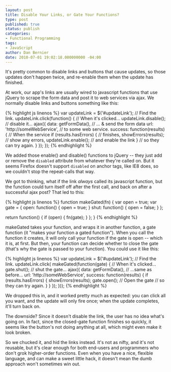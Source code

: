 ```yaml
---
layout: post
title: Disable Your Links, or Gate Your Functions?
type: post
published: true
status: publish
categories:
- Functional Programming
tags:
- JavaScript
author: Dan Bernier
date: 2010-07-01 19:02:18.000000000 -04:00
---
```


It's pretty common to disable links and buttons that cause updates, so those updates don't happen twice, and re-enable them when the update has finished.

At work, our app's links are usually wired to javascript functions that use jQuery to scrape the form data and post it to web services via ajax.  We normally disable links and buttons something like this:

{% highlight js linenos %}
var updateLink = $('#updateLink');  // Find the link.
updateLink.click(function() {       // When it's clicked...
   updateLink.disable();            // disable it...
   ajax({
      data: getFormData(),          // ... & send the form data
      url: 'http://someWebService', // to some web service.
      success: function(results) {  // When the service
         if (results.hasErrors) {   // finishes,
            showErrors(results);    // show any errors,
            updateLink.enable();    // and enable the link
         }                          // so they can try again.
      }
   });
});
{% endhighlight %}

We added those enable() and disable() functions to jQuery -- they just add or remove the `disabled` attribute from whatever they're called on.  But it seems Firefox doesn't support `disabled` on anchor tags, like IE8 does, so we couldn't stop the repeat-calls that way.

We got to thinking, what if the link _always_ called its javascript function, but the function could turn itself off after the first call, and back on after a successful ajax post?  That led to this:

{% highlight js linenos %}
function makeGated(fn) {
   var open = true;
   var gate = {
      open: function() { open = true; }
      shut: function() { open = false; }
   };

   return function() {
      if (open) {
         fn(gate);
      }
   };
}
{% endhighlight %}

makeGated takes your function, and wraps it in another function, a gate function (it "makes your function a gated function").  When you call the function it creates, it will only call your function if the gate is open -- which it is, at first. But then, your function can decide whether to close the gate (that's why the gate is passed to your function).  You could use it like this:

{% highlight js linenos %}
var updateLink = $('#updateLink');  // Find the link.
updateLink.click(
   makeGated(function(gate) {       // When it's clicked...
      gate.shut();                  // shut the gate...
      ajax({
         data: getFormData(),       // ...same as before...
         url: 'http://someWebService',
         success: function(results) {
            if (results.hasErrors) {
               showErrors(results);
               gate.open();  // Open the gate
                             // so they can try again.
            }
         }
      });
   }));
{% endhighlight %}

We dropped this in, and it worked pretty much as expected: you can click all you want, and the update will only fire once; when the update completes, it'll turn back on.

The downside? Since it doesn't disable the link, the user has no idea what's going on.  In fact, since the closed-gate function finishes so quickly, it seems like the button's not doing anything at all, which might even make it look broken.

So we chucked it, and hid the links instead. It's not as nifty, and it's not reusable, but it's clear enough for both end-users and programmers who don't grok higher-order functions.  Even when you have a nice, flexible language, and can make a sweet little hack, it doesn't mean the dumb approach won't sometimes win out.
